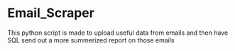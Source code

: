 # Email_Scraper
This python script is made to upload useful data from emails and then have SQL send out a more summerized report on those emails
